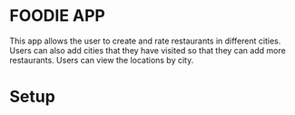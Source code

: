 # FOODIE APP
This app allows the user to create and rate restaurants in different cities. Users can also add cities that they have visited so that they can add more restaurants. Users can view the locations by city.

# Setup


